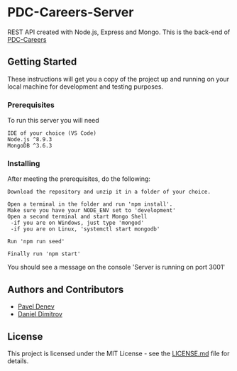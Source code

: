 # PDC-Careers-Server

REST API created with Node.js, Express and Mongo. This is the back-end of [PDC-Careers](https://github.com/shdwskip/PDC-Careers)

## Getting Started

These instructions will get you a copy of the project up and running on your local machine for development and testing purposes.

### Prerequisites

To run this server you will need

```
IDE of your choice (VS Code)
Node.js ^8.9.3
MongoDB ^3.6.3
```

### Installing

After meeting the prerequisites, do the following:

```
Download the repository and unzip it in a folder of your choice.
```
```
Open a terminal in the folder and run 'npm install'.
Make sure you have your NODE_ENV set to 'development'
Open a second terminal and start Mongo Shell
 -if you are on Windows, just type 'mongod'
 -if you are on Linux, 'systemctl start mongodb'

Run 'npm run seed'
```

```
Finally run 'npm start'
```

You should see a message on the console 'Server is running on port 3001'

## Authors and Contributors

* [Pavel Denev](https://github.com/shdwskip)
* [Daniel Dimitrov](https://github.com/danieldimitrov96)


## License

This project is licensed under the MIT License - see the [LICENSE.md](LICENSE.md) file for details.
